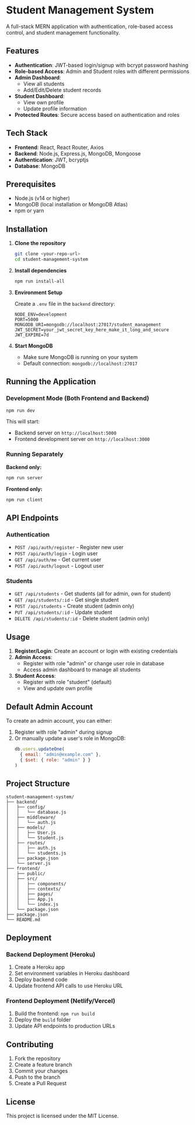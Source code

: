 # Student Management System

A full-stack MERN application with authentication, role-based access control, and student management functionality.

## Features

- **Authentication**: JWT-based login/signup with bcrypt password hashing
- **Role-based Access**: Admin and Student roles with different permissions
- **Admin Dashboard**: 
  - View all students
  - Add/Edit/Delete student records
- **Student Dashboard**: 
  - View own profile
  - Update profile information
- **Protected Routes**: Secure access based on authentication and roles

## Tech Stack

- **Frontend**: React, React Router, Axios
- **Backend**: Node.js, Express.js, MongoDB, Mongoose
- **Authentication**: JWT, bcryptjs
- **Database**: MongoDB

## Prerequisites

- Node.js (v14 or higher)
- MongoDB (local installation or MongoDB Atlas)
- npm or yarn

## Installation

1. **Clone the repository**
   ```bash
   git clone <your-repo-url>
   cd student-management-system
   ```

2. **Install dependencies**
   ```bash
   npm run install-all
   ```

3. **Environment Setup**
   
   Create a `.env` file in the `backend` directory:
   ```env
   NODE_ENV=development
   PORT=5000
   MONGODB_URI=mongodb://localhost:27017/student_management
   JWT_SECRET=your_jwt_secret_key_here_make_it_long_and_secure
   JWT_EXPIRE=7d
   ```

4. **Start MongoDB**
   - Make sure MongoDB is running on your system
   - Default connection: `mongodb://localhost:27017`

## Running the Application

### Development Mode (Both Frontend and Backend)

```bash
npm run dev
```

This will start:
- Backend server on `http://localhost:5000`
- Frontend development server on `http://localhost:3000`

### Running Separately

**Backend only:**
```bash
npm run server
```

**Frontend only:**
```bash
npm run client
```

## API Endpoints

### Authentication
- `POST /api/auth/register` - Register new user
- `POST /api/auth/login` - Login user
- `GET /api/auth/me` - Get current user
- `POST /api/auth/logout` - Logout user

### Students
- `GET /api/students` - Get students (all for admin, own for student)
- `GET /api/students/:id` - Get single student
- `POST /api/students` - Create student (admin only)
- `PUT /api/students/:id` - Update student
- `DELETE /api/students/:id` - Delete student (admin only)

## Usage

1. **Register/Login**: Create an account or login with existing credentials
2. **Admin Access**: 
   - Register with role "admin" or change user role in database
   - Access admin dashboard to manage all students
3. **Student Access**: 
   - Register with role "student" (default)
   - View and update own profile

## Default Admin Account

To create an admin account, you can either:
1. Register with role "admin" during signup
2. Or manually update a user's role in MongoDB:
   ```javascript
   db.users.updateOne(
     { email: "admin@example.com" }, 
     { $set: { role: "admin" } }
   )
   ```

## Project Structure

```
student-management-system/
├── backend/
│   ├── config/
│   │   └── database.js
│   ├── middleware/
│   │   └── auth.js
│   ├── models/
│   │   ├── User.js
│   │   └── Student.js
│   ├── routes/
│   │   ├── auth.js
│   │   └── students.js
│   ├── package.json
│   └── server.js
├── frontend/
│   ├── public/
│   ├── src/
│   │   ├── components/
│   │   ├── contexts/
│   │   ├── pages/
│   │   ├── App.js
│   │   └── index.js
│   └── package.json
├── package.json
└── README.md
```

## Deployment

### Backend Deployment (Heroku)

1. Create a Heroku app
2. Set environment variables in Heroku dashboard
3. Deploy backend code
4. Update frontend API calls to use Heroku URL

### Frontend Deployment (Netlify/Vercel)

1. Build the frontend: `npm run build`
2. Deploy the `build` folder
3. Update API endpoints to production URLs

## Contributing

1. Fork the repository
2. Create a feature branch
3. Commit your changes
4. Push to the branch
5. Create a Pull Request

## License

This project is licensed under the MIT License.
